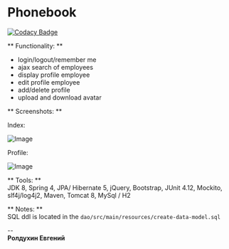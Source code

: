 # Phonebook 

[![Codacy Badge](https://api.codacy.com/project/badge/grade/cd398d127ee345a4ba6e86a862c64fb7)](https://www.codacy.com/app/rodgenk/phonebook)

** Functionality: **

+ login/logout/remember me
+ ajax search of employees 
+ display profile employee 
+ edit profile employee 
+ add/delete profile
+ upload and download avatar
  
** Screenshots: **

Index: 

![Image](https://i.gyazo.com/1a933394d633716e6149808cb1a3ae95.png)

Profile: 

![Image](https://i.gyazo.com/c25878f30dd2d5bde4decc5cd48f8d88.png)


** Tools: **  
JDK 8, Spring 4, JPA/ Hibernate 5, jQuery, Bootstrap, JUnit 4.12, Mockito, slf4j/log4j2, Maven, Tomcat 8, MySql / H2

** Notes: **  
SQL ddl is located in the `dao/src/main/resources/create-data-model.sql`

--  
**Ролдухин Евгений**  
